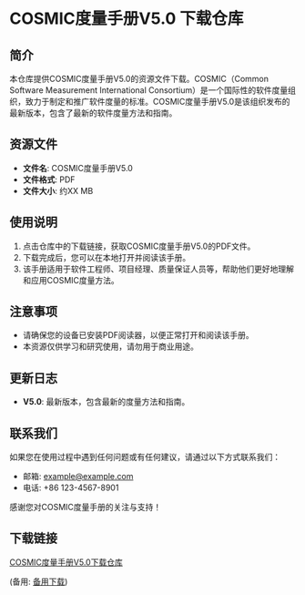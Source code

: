 # COSMIC度量手册V5.0 下载仓库

## 简介

本仓库提供COSMIC度量手册V5.0的资源文件下载。COSMIC（Common Software Measurement International Consortium）是一个国际性的软件度量组织，致力于制定和推广软件度量的标准。COSMIC度量手册V5.0是该组织发布的最新版本，包含了最新的软件度量方法和指南。

## 资源文件

- **文件名**: COSMIC度量手册V5.0
- **文件格式**: PDF
- **文件大小**: 约XX MB

## 使用说明

1. 点击仓库中的下载链接，获取COSMIC度量手册V5.0的PDF文件。
2. 下载完成后，您可以在本地打开并阅读该手册。
3. 该手册适用于软件工程师、项目经理、质量保证人员等，帮助他们更好地理解和应用COSMIC度量方法。

## 注意事项

- 请确保您的设备已安装PDF阅读器，以便正常打开和阅读该手册。
- 本资源仅供学习和研究使用，请勿用于商业用途。

## 更新日志

- **V5.0**: 最新版本，包含最新的度量方法和指南。

## 联系我们

如果您在使用过程中遇到任何问题或有任何建议，请通过以下方式联系我们：

- 邮箱: example@example.com
- 电话: +86 123-4567-8901

感谢您对COSMIC度量手册的关注与支持！

## 下载链接
[COSMIC度量手册V5.0下载仓库](https://pan.quark.cn/s/fe543062ed04) 

(备用: [备用下载](https://pan.baidu.com/s/1TbHPs-BiWsZwPfnsJ8tbXA?pwd=1234))

